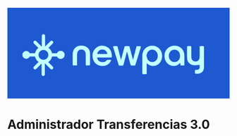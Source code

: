 ![Esta es una imagen](https://github.com/IPNEWPAY/IPNEWPAY/blob/main/Logo%20Newpay.PNG?raw=true)

# Administrador Transferencias 3.0 
